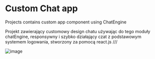 # Custom Chat app

Projects contains custom app component using ChatEngine

Projekt zawierający customowy design chatu używając do tego moduły chatEngine, responsywny i szybko działający czat z podstawowym systemem logowania, stworzony za pomocą react.js
///


![image](https://user-images.githubusercontent.com/93586648/159054693-f78497de-0705-49f5-ad41-41551e2a8dd1.png)
